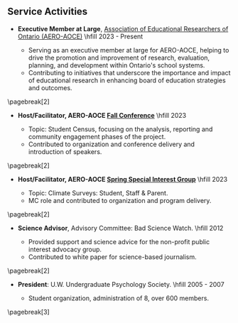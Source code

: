 ## Service Activities

* **Executive Member at Large**, [Association of Educational Researchers of Ontario (AERO-AOCE)](https://www.aero-aoce.org/aero-aoce-executiveexeacutecutif-drsquoaero-aoce.html) \hfill 2023 - Present 
 
  + Serving as an executive member at large for AERO-AOCE, helping to drive the promotion and improvement of research, evaluation, planning, and development within Ontario's school systems.
  + Contributing to initiatives that underscore the importance and impact of educational research in enhancing board of education strategies and outcomes.

\pagebreak[2]

* **Host/Facilitator, AERO-AOCE [Fall Conference](https://mail.google.com/mail/u/0/#search/aero+fall+conference?projector=1)** \hfill 2023

  + Topic: Student Census, focusing on the analysis, reporting and community engagement phases of the project. 
  + Contributed to organization and conference delivery and introduction of speakers.

\pagebreak[2]

* **Host/Facilitator, AERO-AOCE [Spring Special Interest Group](https://drive.google.com/file/d/1mNDOn_Xfc6B3_2UVLKF-4KWSdrHhBFQp/view)** \hfill 2023

  + Topic: Climate Surveys: Student, Staff & Parent.
  + MC role and contributed to organization and program delivery.

\pagebreak[2]

* **Science Advisor**, Advisory Committee: Bad Science Watch. \hfill 2012

  + Provided support and science advice for the non-profit public interest advocacy group.
  + Contributed to white paper for science-based journalism.

\pagebreak[2]

* **President**: U.W. Undergraduate Psychology Society. \hfill 2005 - 2007

  + Student organization, administration of 8, over 600 members.

\pagebreak[3]
